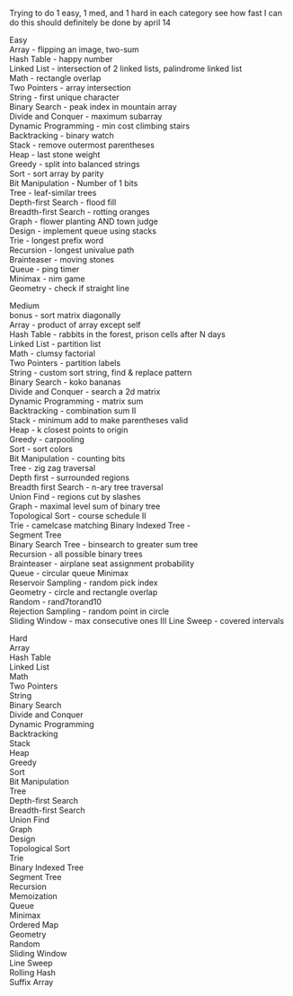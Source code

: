 Trying to do 1 easy, 1 med, and 1 hard in each category
see how fast I can do this
should definitely be done by april 14

Easy  
Array - flipping an image, two-sum  
Hash Table - happy number  
Linked List - intersection of 2 linked lists, palindrome   linked list  
Math - rectangle overlap  
Two Pointers - array intersection  
String - first unique character  
Binary Search - peak index in mountain array  
Divide and Conquer - maximum subarray  
Dynamic Programming - min cost climbing stairs  
Backtracking - binary watch  
Stack - remove outermost parentheses  
Heap  - last stone weight  
Greedy - split into balanced strings  
Sort  - sort array by parity  
Bit Manipulation - Number of 1 bits  
Tree - leaf-similar trees  
Depth-first Search - flood fill  
Breadth-first Search - rotting oranges  
Graph  - flower planting AND town judge  
Design - implement queue using stacks  
Trie - longest prefix word  
Recursion - longest univalue path  
Brainteaser - moving stones  
Queue  - ping timer  
Minimax  - nim game  
Geometry - check if straight line  
  
Medium  
bonus - sort matrix diagonally  
Array - product of array except self  
Hash Table - rabbits in the forest, prison cells after N   days  
Linked List - partition list  
Math - clumsy factorial  
Two Pointers - partition labels  
String - custom sort string, find & replace pattern  
Binary Search - koko bananas  
Divide and Conquer - search a 2d matrix  
Dynamic Programming - matrix sum  
Backtracking - combination sum II  
Stack - minimum add to make parentheses valid  
Heap - k closest points to origin  
Greedy - carpooling  
Sort - sort colors  
Bit Manipulation - counting bits  
Tree - zig zag traversal  
Depth first - surrounded regions  
Breadth first Search - n-ary tree traversal  
Union Find - regions cut by slashes   
Graph - maximal level sum of binary tree  
Topological Sort - course schedule II  
Trie - camelcase matching 
Binary Indexed Tree -   
Segment Tree  
Binary Search Tree - binsearch to greater sum tree  
Recursion - all possible binary trees  
Brainteaser - airplane seat assignment probability  
Queue - circular queue
Minimax  
Reservoir Sampling - random pick index  
Geometry - circle and rectangle overlap  
Random - rand7torand10  
Rejection Sampling - random point in circle  
Sliding Window - max consecutive ones III 
Line Sweep - covered intervals  
  
Hard  
Array  
Hash Table  
Linked List  
Math  
Two Pointers  
String  
Binary Search  
Divide and Conquer  
Dynamic Programming  
Backtracking  
Stack  
Heap  
Greedy  
Sort  
Bit Manipulation  
Tree  
Depth-first Search  
Breadth-first Search  
Union Find  
Graph  
Design  
Topological Sort  
Trie  
Binary Indexed Tree  
Segment Tree  
Recursion  
Memoization  
Queue  
Minimax  
Ordered Map  
Geometry  
Random  
Sliding Window  
Line Sweep  
Rolling Hash  
Suffix Array  